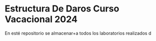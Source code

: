 # Estructura De Daros Curso Vacacional 2024
En esté repositorio se almacenar+a todos los laboratorios realizados 
d
